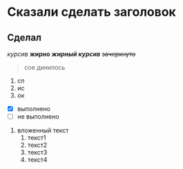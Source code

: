 # Сказали сделать заголовок
## Сделал
*курсив*
**жирно**
***жирный курсив***
~~зачеркнуто~~
> сое
> динилось
1. сп
2. ис
3. ок
- [x] выполнено
- [ ] не выполнено
1. вложенный текст
    1. текст1
    2. текст2
    3. текст3
    4. текст4
